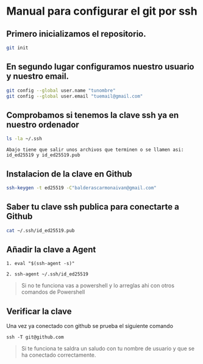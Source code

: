 # Manual para configurar el git por ssh

## Primero inicializamos el repositorio.

```bash
git init
```

  


## En segundo lugar  configuramos nuestro usuario y nuestro email.

```bash
git config --global user.name "tunombre"
git config --global user.email "tuemail@gmail.com"
```


## Comprobamos si tenemos la clave ssh ya en nuestro ordenador

```bash
ls -la ~/.ssh
```
    Abajo tiene que salir unos archivos que terminen o se llamen asi: id_ed25519 y id_ed25519.pub

## Instalacion de la clave en Github 
```bash
ssh-keygen -t ed25519 -C"balderascarmonaivan@gmail.com"

```

## Saber tu clave ssh publica para conectarte a Github
```bash
cat ~/.ssh/id_ed25519.pub
```
## Añadir la clave a Agent

    1. eval "$(ssh-agent -s)"

    2. ssh-agent ~/.ssh/id_ed25519

> Si no te funciona vas a powershell y lo arreglas ahi con otros comandos de Powershell

## Verificar la clave

Una vez ya conectado con github se prueba el siguiente comando

    ssh -T git@github.com
> Si te funciona te saldra un saludo con tu nombre de usuario y que se ha conectado correctamente.